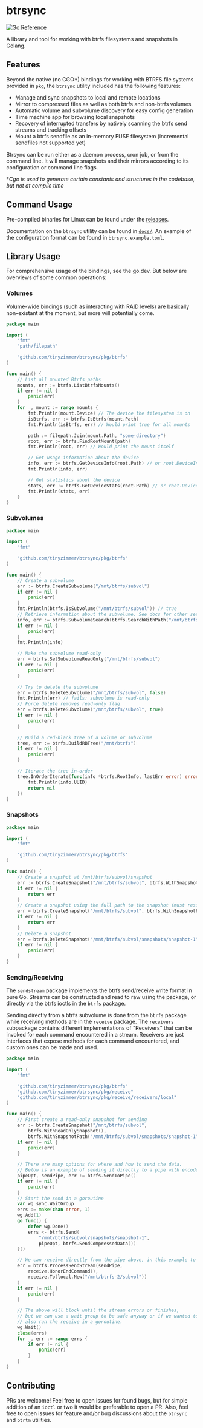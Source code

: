 # btrsync

[![Go Reference](https://pkg.go.dev/badge/github.com/tinyzimmer/btrsync.svg)](https://pkg.go.dev/github.com/tinyzimmer/btrsync)

A library and tool for working with btrfs filesystems and snapshots in Golang.

## Features

Beyond the native (no CGO*) bindings for working with BTRFS file systems provided in `pkg`, the `btrsync` utility included has the following features:

 * Manage and sync snapshots to local and remote locations
 * Mirror to compressed files as well as both btrfs and non-btrfs volumes
 * Automatic volume and subvolume discovery for easy config generation
 * Time machine app for browsing local snapshots
 * Recovery of interrupted transfers by natively scanning the btrfs send streams and tracking offsets
 * Mount a btrfs sendfile as an in-memory FUSE filesystem (incremental sendfiles not supported yet)

Btrsync can be run either as a daemon process, cron job, or from the command line. 
It will manage snapshots and their mirrors according to its configuration or command line flags.

**Cgo is used to generate certain constants and structures in the codebase, but not at compile time*

## Command Usage

Pre-compiled binaries for Linux can be found under the [releases](https://github.com/tinyzimmer/btrsync/releases).

Documentation on the `btrsync` utility can be found in [`docs/`](docs/btrsync.md). An example of the configuration format
can be found in `btrsync.example.toml`.

## Library Usage

For comprehensive usage of the bindings, see the go.dev. But below are overviews of some common operations:

### Volumes

Volume-wide bindings (such as interacting with RAID levels) are basically non-existant at the moment, but more will potentially come.

```go
package main

import (
	"fmt"
	"path/filepath"

	"github.com/tinyzimmer/btrsync/pkg/btrfs"
)

func main() {
	// List all mounted Btrfs paths
	mounts, err := btrfs.ListBtrfsMounts()
	if err != nil {
		panic(err)
	}
	for _, mount := range mounts {
		fmt.Println(mount.Device) // The device the filesystem is on
		isBtrfs, err := btrfs.IsBtrfs(mount.Path)
		fmt.Println(isBtrfs, err) // Would print true for all mounts

		path := filepath.Join(mount.Path, "some-directory")
		root, err := btrfs.FindRootMount(path)
		fmt.Println(root, err) // Would print the mount itself

		// Get usage information about the device
		info, err := btrfs.GetDeviceInfo(root.Path) // or root.DeviceInfo()
		fmt.Println(info, err)

		// Get statistics about the device
		stats, err := btrfs.GetDeviceStats(root.Path) // or root.DeviceStats()
		fmt.Println(stats, err)
	}
}
```

### Subvolumes

```go
package main

import (
	"fmt"

	"github.com/tinyzimmer/btrsync/pkg/btrfs"
)

func main() {
	// Create a subvolume
	err := btrfs.CreateSubvolume("/mnt/btrfs/subvol")
	if err != nil {
		panic(err)
	}
	fmt.Println(btrfs.IsSubvolume("/mnt/btrfs/subvol")) // true
	// Retrieve information about the subvolume. See docs for other search options.
	info, err := btrfs.SubvolumeSearch(btrfs.SearchWithPath("/mnt/btrfs/subvol"))
	if err != nil {
		panic(err)
	}
	fmt.Println(info)

	// Make the subvolume read-only
	err = btrfs.SetSubvolumeReadOnly("/mnt/btrfs/subvol")
	if err != nil {
		panic(err)
	}

	// Try to delete the subvolume
	err = btrfs.DeleteSubvolume("/mnt/btrfs/subvol", false)
	fmt.Println(err) // fails: subvolume is read-only
	// Force delete removes read-only flag
	err = btrfs.DeleteSubvolume("/mnt/btrfs/subvol", true)
	if err != nil {
		panic(err)
	}

	// Build a red-black tree of a volume or subvolume
	tree, err := btrfs.BuildRBTree("/mnt/btrfs")
	if err != nil {
		panic(err)
	}

	// Iterate the tree in-order
	tree.InOrderIterate(func(info *btrfs.RootInfo, lastErr error) error {
		fmt.Println(info.UUID)
		return nil
	})
}
```

### Snapshots

```go
package main

import (
	"fmt"

	"github.com/tinyzimmer/btrsync/pkg/btrfs"
)

func main() {
	// Create a snapshot at /mnt/btrfs/subvol/snapshot
	err := btrfs.CreateSnapshot("/mnt/btrfs/subvol", btrfs.WithSnapshotName("snapshot"))
	if err != nil { 
		return err 
	}
	// Create a snapshot using the full path to the snapshot (must reside on the same BTRFS volume)
	err = btrfs.CreateSnapshot("/mnt/btrfs/subvol", btrfs.WithSnapshotPath("/mnt/btrfs/subvol/snapshots/snapshot-1"))
	if err != nil { 
		return err 
	}
	// Delete a snapshot
	err = btrfs.DeleteSnapshot("/mnt/btrfs/subvol/snapshots/snapshot-1")
	if err != nil {
		panic(err)
	}
}
```

### Sending/Receiving

The `sendstream` package implements the btrfs send/receive write format in pure Go.
Streams can be constructed and read to raw using the package, or directly via the btrfs ioctls in the `btrfs` package.

Sending directly from a btrfs subvolume is done from the `btrfs` package while receiving methods are in the `receive` package.
The `receivers` subpackage contains different implementations of "Receivers" that can be invoked for each command encountered in a stream.
Receivers are just interfaces that expose methods for each command encountered, and custom ones can be made and used.

```go
package main

import (
	"fmt"

	"github.com/tinyzimmer/btrsync/pkg/btrfs"
	"github.com/tinyzimmer/btrsync/pkg/receive"
	"github.com/tinyzimmer/btrsync/pkg/receive/receivers/local"
)

func main() {
	// First create a read-only snapshot for sending
	err := btrfs.CreateSnapshot("/mnt/btrfs/subvol", 
		btrfs.WithReadOnlySnapshot(),
		btrfs.WithSnapshotPath("/mnt/btrfs/subvol/snapshots/snapshot-1"))
	if err != nil { 
		panic(err)
	}

	// There are many options for where and how to send the data. 
	// Below is an example of sending it directly to a pipe with encoded writes where applicable
	pipeOpt, sendPipe, err := btrfs.SendToPipe()
	if err != nil {
		panic(err)
	}
	// Start the send in a goroutine
	var wg sync.WaitGroup
	errs := make(chan error, 1)
	wg.Add(1)
	go func() {
		defer wg.Done()
		errs <- btrfs.Send(
			"/mnt/btrfs/subvol/snapshots/snapshot-1", 
			pipeOpt, btrfs.SendCompressedData())
	}()

	// We can receive directly from the pipe above, in this example to another local btrfs volume
	err = btrfs.ProcessSendStream(sendPipe, 
		receive.HonorEndCommand(),
		receive.To(local.New("/mnt/btrfs-2/subvol"))
	)
	if err != nil {
		panic(err)
	}

	// The above will block until the stream errors or finishes, 
	// but we can use a wait group to be safe anyway or if we wanted to
	// also run the receive in a goroutine.
	wg.Wait()
	close(errs)
	for _, err := range errs {
		if err != nil {
			panic(err)
		}
	}
}
```


## Contributing

PRs are welcome! Feel free to open issues for found bugs, but for simple addition of an `ioctl` or two it would be preferable to open a PR. Also, feel free to open issues for feature and/or bug discussions about the `btrsync` and `btrtm` utilities.